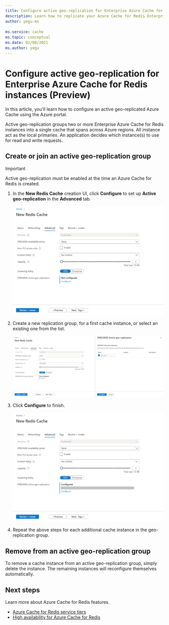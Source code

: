 ```yaml
---
title: Configure active geo-replication for Enterprise Azure Cache for Redis instances
description: Learn how to replicate your Azure Cache for Redis Enterprise instances across Azure regions
author: yegu-ms

ms.service: cache
ms.topic: conceptual
ms.date: 02/08/2021
ms.author: yegu
---
```

# Configure active geo-replication for Enterprise Azure Cache for Redis instances (Preview)

In this article, you'll learn how to configure an active geo-replicated Azure Cache using the Azure portal.

Active geo-replication groups two or more Enterprise Azure Cache for Redis instances into a single cache that spans across Azure regions. All instance act as the local primaries. An application decides which instance(s) to use for read and write requests.

## Create or join an active geo-replication group

> [!IMPORTANT]
> Active geo-replication must be enabled at the time an Azure Cache for Redis is created.
>
>

1. In the **New Redis Cache** creation UI, click **Configure** to set up **Active geo-replication** in the **Advanced** tab.

    ![Configure active geo-replication](./media/cache-how-to-active-geo-replication/cache-active-geo-replication-not-configured.png)

1. Create a new replication group, for a first cache instance, or select an existing one from the list.

    ![Link caches](./media/cache-how-to-active-geo-replication/cache-active-geo-replication-new-group.png)

1. Click **Configure** to finish.

    ![Active geo-replication configured](./media/cache-how-to-active-geo-replication/cache-active-geo-replication-configured.png)

1. Repeat the above steps for each additional cache instance in the geo-replication group.

## Remove from an active geo-replication group

To remove a cache instance from an active geo-replication group, simply delete the instance. The remaining instances will reconfigure themselves automatically.

## Next steps

Learn more about Azure Cache for Redis features.

* [Azure Cache for Redis service tiers](cache-overview.md#service-tiers)
* [High availability for Azure Cache for Redis](cache-high-availability.md)

